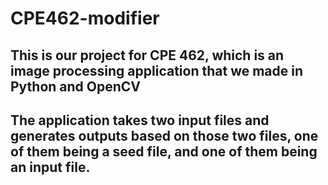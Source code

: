 # CPE462-modifier
## This is our project for CPE 462, which is an image processing application that we made in Python and OpenCV
## The application takes two input files and generates outputs based on those two files, one of them being a seed file, and one of them being an input file.
